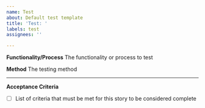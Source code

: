 ```yaml
---
name: Test
about: Default test template
title: 'Test: '
labels: test
assignees: ''

---
```


**Functionality/Process**
The functionality or process to test

**Method**
The testing method

---
**Acceptance Criteria**

- [ ] List of criteria that must be met for this story to be considered complete

